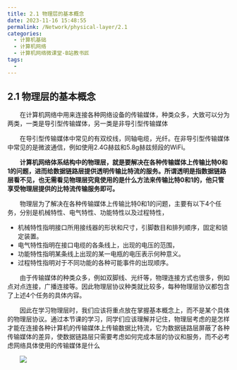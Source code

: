 ```yaml
---
title: 2.1 物理层的基本概念
date: 2023-11-16 15:48:55
permalink: /Network/physical-layer/2.1
categories:
  - 计算机基础
  - 计算机网络
  - 计算机网络微课堂-B站教书匠
tags:
  - 
---
```


## 2.1 物理层的基本概念

　　在计算机网络中用来连接各种网络设备的传输媒体，种类众多，大致可以分为两类，一类是导引型传输媒体，另一类是非导引型传输媒体
<!-- more -->

　　在导引型传输媒体中常见的有双绞线，同轴电缆，光纤。在非导引型传输媒体中常见的是微波通信，例如使用2.4G赫兹和5.8g赫兹频段的WiFi。

　　**计算机网络体系结构中的物理层，‍‍就是要解决在各种传输媒体上传输比特0和1的问题，进而给数据链路层提供透明传输比特流的服务。‍‍所谓透明是指数据链路层看不见，也无需看见物理层究竟使用的是什么方法‍‍来传输比特0和1的，他只管享受物理层提供的比特流传输服务即可。**

　　物理层为了解决在各种传输媒体上传输比特0和1的问题，主要有以下4个任务，分别是机械特性、电气特性、功能特性以及过程特性，

* 机械特性指明接口所用接线器的形状和尺寸，引脚数目和排列顺序，固定和锁定装置。
* 电气特性指明在接口电缆的各条线上，出现的电压的范围，
* 功能特性指明某条线上出现的某一电瓶的电压表示何种意义。
* 过程特性指明对于不同功能的各种可能事件的出现顺序。

　　由于传输媒体的种类众多，例如双脚线、光纤等，物理连接方式也很多，例如点对点连接，广播连接等。因此物理层协议种类就比较多，每种物理层协议都包含了上述4个任务的具体内容。

　　因此在学习物理层时，我们应该将重点放在掌握基本概念上，而不是某个具体的物理层协议。通过本节课的学习，同学们应该理解并记住，物理层考虑的是怎样才能在连接各种计算机的传输媒体上传输数据比特流，它为数据链路层屏蔽了各种传输媒体的差异，使数据链路层只需要考虑如何完成本层的协议和服务，而不必考虑网络具体使用的传输媒体是什么

　　![](https://image.peterjxl.com/blog/image-20211211141048-ppyo5wa.png)

　　‍
